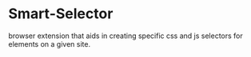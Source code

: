 # Smart-Selector
browser extension that aids in creating specific css and js selectors for elements on a given site.
